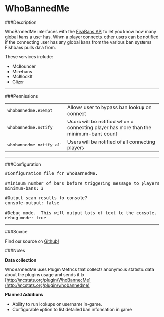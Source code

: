WhoBannedMe
===========

###Description

WhoBannedMe interfaces with the <a href="http://fishbans.com/">FishBans API</a> to let you know how many global bans a user has.  When a player connects, other users can be notified if the connecting user has any global bans from the various ban systems Fishbans pulls data from.

These services include:
* McBouncer
* Minebans
* McBlockIt 
* Glizer

***

###Permissions
<table>
<tr><td><code>whobannedme.exempt</code></td><td>Allows user to bypass ban lookup on connect</td></tr>
<tr><td><code>whobannedme.notify</code></td><td>Users will be notified when a connecting player has more than the minimum-bans count</td></tr>
<tr><td><code>whobannedme.notify.all</code></td><td>Users will be notified of all connecting players</td><tr>
</table>

***

###Configuration

<pre>#Configuration file for WhoBannedMe.

#Minimum number of bans before triggering message to players with whobannedme.notify
minimum-bans: 3

#Output scan results to console?
console-output: false

#Debug mode.  This will output lots of text to the console.
debug-mode: true
</pre>

***

###Source

Find our source on <a href="https://github.com/FearFree/WhoBannedMe">Github!</a>

###Notes

**Data collection**

WhoBannedMe uses Plugin Metrics that collects anonymous statistic data about the
plugins usage and sends it to [http://mcstats.org/plugin/WhoBannedMe](http://mcstats.org/plugin/whobannedme)

**Planned Additions**

* Ability to run lookups on username in-game.
* Configurable option to list detailed ban information in game

